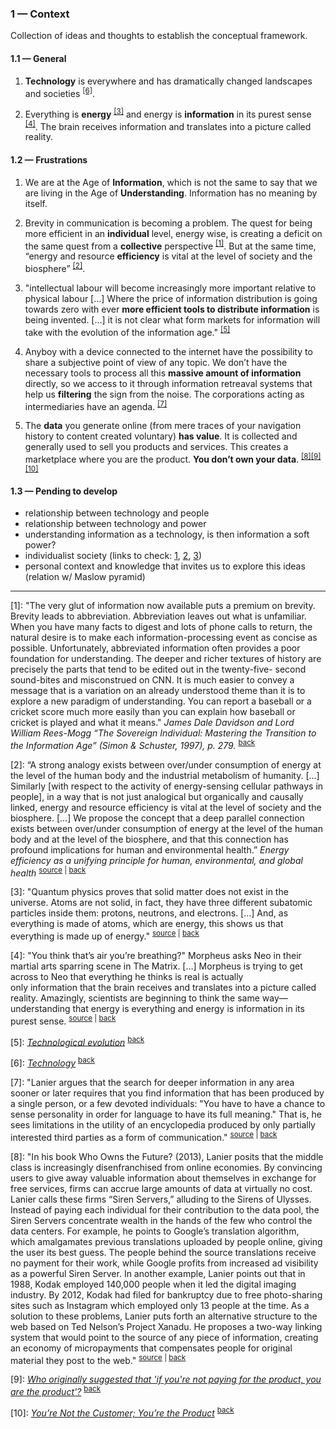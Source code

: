 ### 1 — Context

Collection of ideas and thoughts to establish the conceptual framework.

#### 1.1 — General

1. **Technology** is everywhere and has dramatically changed landscapes and societies <sup id="back6">[[6]](#footnote6)</sup>.

1. Everything is **energy** <sup id="back3">[[3]](#footnote3)</sup> and energy is **information** in its purest sense <sup id="back4">[[4]](#footnote4)</sup>. The brain receives information and translates into a picture called reality.

#### 1.2 — Frustrations 

1. We are at the Age of **Information**, which is not the same to say that we are living in the Age of **Understanding**. Information has no meaning by itself. 

1. Brevity in communication is becoming a problem. The quest for being more efficient in an **individual** level, energy wise, is creating a deficit on the same quest from a **collective** perspective <sup id="back1">[[1]](#footnote1)</sup>. But at the same time, “energy and resource **efficiency** is vital at the level of society and the biosphere” <sup id="back2">[[2]](#footnote2)</sup>.

1. "intellectual labour will become increasingly more important relative to physical labour […] Where the price of information distribution is going towards zero with ever **more efficient tools to distribute information** is being invented. […] it is not clear what form markets for information will take with the evolution of the information age." <sup id="back5">[[5]](#footnote5)</sup>

1. Anyboy with a device connected to the internet have the possibility to share a subjective point of view of any topic. We don’t have the necessary tools to process all this **massive amount of information** directly, so we access to it through information retreaval systems that help us **filtering** the sign from the noise. The corporations acting as intermediaries have an agenda. <sup id="back7">[[7]](#footnote7)</sup>

1. The **data** you generate online (from mere traces of your navigation history to content created voluntary) **has value**. It is collected and generally used to sell you products and services. This creates a marketplace where you are the product. **You don’t own your data**. <sup id="back8">[[8]](#footnote8)</sup><sup id="back9">[[9]](#footnote9)</sup><sup id="back10">[[10]](#footnote10)</sup>

#### 1.3 — Pending to develop

* relationship between technology and people  
* relationship between technology and power  
* understanding information as a technology, is then information a soft power?  
* individualist society (links to check: [1](https://www.theobjectivestandard.com/issues/2012-spring/individualism-collectivism/), [2](https://www.verywellmind.com/what-are-individualistic-cultures-2795273), [3](https://en.wikipedia.org/wiki/Individualistic_culture))
* personal context and knowledge that invites us to explore this ideas (relation w/ Maslow pyramid) 

---

<a id="footnote1">[1]</a>: "The very glut of information now available puts a premium on brevity. Brevity leads to abbreviation. Abbreviation leaves out what is unfamiliar. When you have many facts to digest and lots of phone calls to return, the natural desire is to make each information-processing event as concise as possible. Unfortunately, abbreviated information often provides a poor foundation for understanding. The deeper and richer textures of history are precisely the parts that tend to be edited out in the twenty-five- second sound-bites and misconstrued on CNN. It is much easier to convey a message that is a variation on an already understood theme than it is to explore a new paradigm of understanding. You can report a baseball or a cricket score much more easily than you can explain how baseball or cricket is played and what it means." *James Dale Davidson and Lord William Rees-Mogg “The Sovereign Individual: Mastering the Transition to the Information Age” (Simon & Schuster, 1997), p. 279.* <sup>[back](#back1)</sup>

<a id="footnote2">[2]</a>: “A strong analogy exists between over/under consumption of energy at the level of the human body and the industrial metabolism of humanity. […] Similarly [with respect to the activity of energy-sensing cellular pathways in people], in a way that is not just analogical but organically and causally linked, energy and resource efficiency is vital at the level of society and the biosphere. […] We propose the concept that a deep parallel connection exists between over/under consumption of energy at the level of the human body and at the level of the biosphere, and that this connection has profound implications for human and environmental health.” *Energy efficiency as a unifying principle for human, environmental, and global health* <sup>[source](https://www.ncbi.nlm.nih.gov/pmc/articles/PMC3869478/) | [back](#back2)</sup>

<a id="footnote3">[3]</a>: "Quantum physics proves that solid matter does not exist in the universe. Atoms are not solid, in fact, they have three different subatomic particles inside them: protons, neutrons, and electrons. […] And, as everything is made of atoms, which are energy, this shows us that everything is made up of energy." <sup>[source](https://www.learning-mind.com/everything-is-energy/) | [back](#back3)</sup>

<a id="footnote4">[4]</a>: "You think that’s air you’re breathing?" Morpheus asks Neo in their martial arts sparring scene in The Matrix. […] Morpheus is trying to get across to Neo that everything he thinks is real is actually only information that the brain receives and translates into a picture called reality. Amazingly, scientists are beginning to think the same way—understanding that energy is everything and energy is information in its purest sense. <sup>[source](https://www.consciouslifestylemag.com/everything-is-energy-illusion-reality/) | [back](#back4)</sup>

<a id="footnote5">[5]</a>: [*Technological evolution*](https://en.wikipedia.org/wiki/Technological_evolution) <sup>[back](#back5)</sup>

<a id="footnote6">[6]</a>: [*Technology*](https://en.wikipedia.org/wiki/Technology) <sup>[back](#back6)</sup>

<a id="footnote7">[7]</a>: "Lanier argues that the search for deeper information in any area sooner or later requires that you find information that has been produced by a single person, or a few devoted individuals: "You have to have a chance to sense personality in order for language to have its full meaning." That is, he sees limitations in the utility of an encyclopedia produced by only partially interested third parties as a form of communication." <sup>[source](https://en.wikipedia.org/wiki/Jaron_Lanier) | [back](#back7)</sup>

<a id="footnote8">[8]</a>: "In his book Who Owns the Future? (2013), Lanier posits that the middle class is increasingly disenfranchised from online economies. By convincing users to give away valuable information about themselves in exchange for free services, firms can accrue large amounts of data at virtually no cost. Lanier calls these firms “Siren Servers,” alluding to the Sirens of Ulysses. Instead of paying each individual for their contribution to the data pool, the Siren Servers concentrate wealth in the hands of the few who control the data centers. For example, he points to Google’s translation algorithm, which amalgamates previous translations uploaded by people online, giving the user its best guess. The people behind the source translations receive no payment for their work, while Google profits from increased ad visibility as a powerful Siren Server. In another example, Lanier points out that in 1988, Kodak employed 140,000 people when it led the digital imaging industry. By 2012, Kodak had filed for bankruptcy due to free photo-sharing sites such as Instagram which employed only 13 people at the time. As a solution to these problems, Lanier puts forth an alternative structure to the web based on Ted Nelson’s Project Xanadu. He proposes a two-way linking system that would point to the source of any piece of information, creating an economy of micropayments that compensates people for original material they post to the web." <sup>[source](https://en.wikipedia.org/wiki/Jaron_Lanier) | [back](#back8)</sup>

<a id="footnote9">[9]</a>: [*Who originally suggested that 'if you're not paying for the product, you are the product'?*](https://www.quora.com/Who-originally-suggested-that-if-youre-not-paying-for-the-product-you-are-the-product) <sup>[back](#back9)</sup>

<a id="footnote10">[10]</a>: [*You’re Not the Customer; You’re the Product*](https://quoteinvestigator.com/2017/07/16/product/) <sup>[back](#back10)</sup>